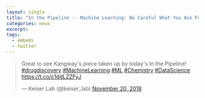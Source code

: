```yaml
---
layout: single
title: "In the Pipeline -- Machine Learning: Be Careful What You Ask For"
categories: news
excerpt:
tags:
  - embeds
  - twitter
---
```


<blockquote class="twitter-tweet" data-lang="en"><p lang="en" dir="ltr">Great to see Kangway&#39;s piece taken up by today&#39;s In the Pipeline! <a href="https://twitter.com/hashtag/drugdiscovery?src=hash&amp;ref_src=twsrc%5Etfw">#drugdiscovery</a> <a href="https://twitter.com/hashtag/MachineLearning?src=hash&amp;ref_src=twsrc%5Etfw">#MachineLearning</a> <a href="https://twitter.com/hashtag/ML?src=hash&amp;ref_src=twsrc%5Etfw">#ML</a> <a href="https://twitter.com/hashtag/Chemistry?src=hash&amp;ref_src=twsrc%5Etfw">#Chemistry</a> <a href="https://twitter.com/hashtag/DataScience?src=hash&amp;ref_src=twsrc%5Etfw">#DataScience</a> <a href="https://t.co/c1ddLZZFyJ">https://t.co/c1ddLZZFyJ</a></p>&mdash; Keiser Lab (@keiser_lab) <a href="https://twitter.com/keiser_lab/status/1064966800482463747?ref_src=twsrc%5Etfw">November 20, 2018</a></blockquote>
<script async src="https://platform.twitter.com/widgets.js" charset="utf-8"></script>